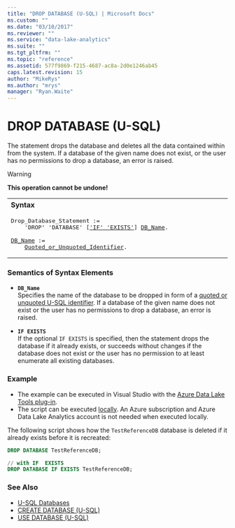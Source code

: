 ```yaml
---
title: "DROP DATABASE (U-SQL) | Microsoft Docs"
ms.custom: ""
ms.date: "03/10/2017"
ms.reviewer: ""
ms.service: "data-lake-analytics"
ms.suite: ""
ms.tgt_pltfrm: ""
ms.topic: "reference"
ms.assetid: 577f9869-f215-4687-ac8a-2d0e1246ab45
caps.latest.revision: 15
author: "MikeRys"
ms.author: "mrys"
manager: "Ryan.Waite"
---
```

# DROP DATABASE (U-SQL)
The statement drops the database and deletes all the data contained within from the system. If a database of the given name does not exist, or the user has no permissions to drop a database, an error is raised.  
  
> [!WARNING]
> **This operation cannot be undone!**
  
<table><th align="left">Syntax</th><tr><td><pre>
Drop_Database_Statement :=                                                                               
    'DROP' 'DATABASE' [<a href="#iff_e">'IF' 'EXISTS'</a>] <a href="#DB_Name">DB_Name</a>.<br />
<a href="#DB_Name">DB_Name</a> :=  
    <a href="u-sql-identifiers.md">Quoted_or_Unquoted_Identifier</a>.
</pre></td></tr></table>
  
### Semantics of Syntax Elements  
-   <a name="DB_Name"></a>**`DB_Name`**   
    Specifies the name of the database to be dropped in form of a [quoted or unquoted U-SQL identifier](u-sql-identifiers.md). If a database of the given name does not exist or the user has no permissions to drop a database, an error is raised.   
  
-   <a name="iff_e"></a>**`IF EXISTS`**   
    If the optional `IF EXISTS` is specified, then the statement drops the database if it already exists, or succeeds without changes if the database does not exist or the user has no permission to at least enumerate all existing databases.  
  
### Example    
- The example can be executed in Visual Studio with the [Azure Data Lake Tools plug-in](https://www.microsoft.com/download/details.aspx?id=49504).  
- The script can be executed [locally](https://docs.microsoft.com/azure/data-lake-analytics/data-lake-analytics-data-lake-tools-get-started#run-u-sql-locally).  An Azure subscription and Azure Data Lake Analytics account is not needed when executed locally.

The following script shows how the `TestReferenceDB` database is deleted if it already exists before it is recreated:  
```sql
DROP DATABASE TestReferenceDB; 

// with IF  EXISTS
DROP DATABASE IF EXISTS TestReferenceDB; 
```
  
### See Also    
* [U-SQL Databases](u-sql-databases.md)  
* [CREATE DATABASE (U-SQL)](create-database-u-sql.md)
* [USE DATABASE (U-SQL)](use-database-u-sql.md)
